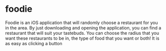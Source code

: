 # foodie

Foodie is an iOS application that will randomly choose a restaurant for you in the area. By just downloading and opening the application, you can find a restaurant that will suit your tastebuds. You can choose the radius that you want these restaurants to be in, the type of food that you want or both! It is as easy as clicking a button



